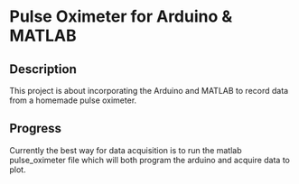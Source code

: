 Pulse Oximeter for Arduino & MATLAB
===================================

Description
-----------
This project is about incorporating the Arduino and MATLAB to record data from a homemade pulse oximeter.

Progress
--------
Currently the best way for data acquisition is to run the matlab pulse_oximeter file which will both program the arduino and acquire data to plot.

